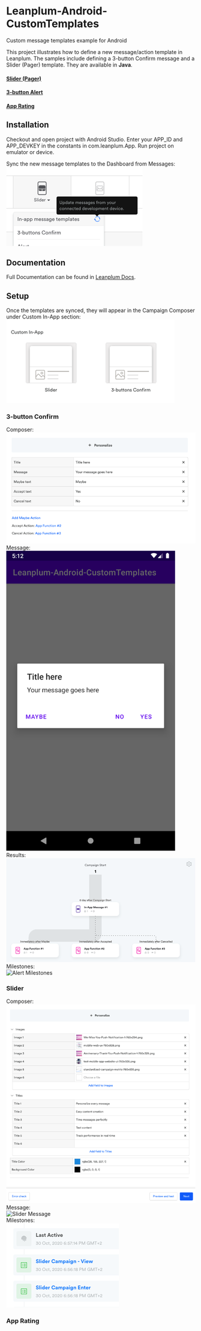 # Leanplum-Android-CustomTemplates
Custom message templates example for Android

This project illustrates how to define a new message/action template in Leanplum. The samples include defining a 3-button Confirm message and a Slider (Pager) template. They are available in **Java**.

#### [Slider (Pager)](#Slider)
#### [3-button Alert](#3-button-Confirm)
#### [App Rating](#App-Rating)

## Installation
Checkout and open project with Android Studio. Enter your APP_ID and APP_DEVKEY in the constants in com.leanplum.App.
Run project on emulator or device.

Sync the new message templates to the Dashboard from Messages:  
![Sync Message templates][2]

## Documentation

Full Documentation can be found in [Leanplum Docs][1].

## Setup

Once the templates are synced, they will appear in the Campaign Composer under Custom In-App section:   
![Custom In-App section][3]

### 3-button Confirm

Composer:  
![Alert Composer][4]  
Message:  
<img src="/readme_images/3-buttons.png" alt="Confirm Message" height="800px">  
Results:  
![Alert Results][6]  
Milestones:  
![Alert Milestones][7]  

### Slider

Composer:  
![Slider Composer][8]  
Message:  
<img src="/readme_images/slider_anim.gif" alt="Slider Message" height="900px">  
Milestones:  
![Slider Milestones][10]  

### App Rating

[1]: https://docs.leanplum.com/reference#section-android-custom-templates
[2]: /readme_images/sync.png
[3]: /readme_images/custom_templates.png
[4]: /readme_images/3-buttons_composer.png
[5]: /readme_images/3-buttons.png
[6]: /readme_images/3-buttons_result.png
[7]: /readme_images/3-buttons_milestones_missing.png
[8]: /readme_images/slider_composer.png
[9]: /readme_images/slider_anim.gif
[10]: /readme_images/slider_milestones.png
